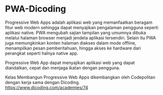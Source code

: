 # PWA-Dicoding
Progressive Web Apps adalah aplikasi web yang memanfaatkan beragam fitur web modern sehingga dapat menyajikan pengalaman pengguna seperti aplikasi native. PWA mengubah sajian tampilan yang umumnya dibuka melalui halaman browser menjadi jendela aplikasi tersendiri. Selain itu PWA juga memungkinkan konten halaman diakses dalam mode offline, menampilkan pesan pemberitahuan, hingga akses ke hardware dari perangkat seperti halnya native app.

Progressive Web App dapat menyajikan aplikasi web yang dapat diandalkan, cepat dan menjaga ikatan dengan pengguna.

Kelas Membangun Progressive Web Apps dikembangkan oleh Codepolitan dengan kerja sama dengan Dicoding.
https://www.dicoding.com/academies/74
